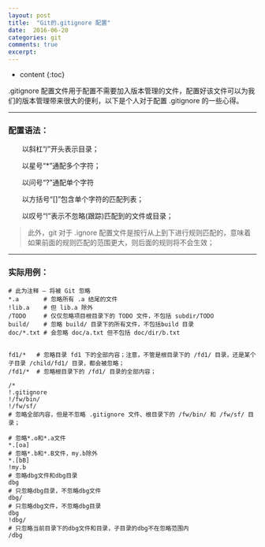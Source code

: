 ```yaml
---
layout: post
title:  "Git的.gitignore 配置"
date:  2016-06-20
categories: git
comments: true
excerpt:
---
```


* content
{:toc}

.gitignore 配置文件用于配置不需要加入版本管理的文件，配置好该文件可以为我们的版本管理带来很大的便利，以下是个人对于配置 .gitignore 的一些心得。

---

### 配置语法：

　　以斜杠“/”开头表示目录；

　　以星号“*”通配多个字符；

　　以问号“?”通配单个字符

　　以方括号“[]”包含单个字符的匹配列表；

　　以叹号“!”表示不忽略(跟踪)匹配到的文件或目录；

>此外，git 对于 .ignore 配置文件是按行从上到下进行规则匹配的，意味着如果前面的规则匹配的范围更大，则后面的规则将不会生效；

---

### 实际用例：

	# 此为注释 – 将被 Git 忽略
	*.a       # 忽略所有 .a 结尾的文件
	!lib.a    # 但 lib.a 除外
	/TODO     # 仅仅忽略项目根目录下的 TODO 文件，不包括 subdir/TODO
	build/    # 忽略 build/ 目录下的所有文件，不包括build 目录
	doc/*.txt # 会忽略 doc/a.txt 但不包括 doc/dir/b.txt


	fd1/*   # 忽略目录 fd1 下的全部内容；注意，不管是根目录下的 /fd1/ 目录，还是某个子目录 /child/fd1/ 目录，都会被忽略；
	/fd1/*  # 忽略根目录下的 /fd1/ 目录的全部内容；

	/*  
	!.gitignore  
	!/fw/bin/  
	!/fw/sf/  
	# 忽略全部内容，但是不忽略 .gitignore 文件、根目录下的 /fw/bin/ 和 /fw/sf/ 目录；

	# 忽略*.o和*.a文件
	*.[oa]
	# 忽略*.b和*.B文件，my.b除外
	*.[bB]
	!my.b
	# 忽略dbg文件和dbg目录
	dbg
	# 只忽略dbg目录，不忽略dbg文件
	dbg/
	# 只忽略dbg文件，不忽略dbg目录
	dbg
	!dbg/
	# 只忽略当前目录下的dbg文件和目录，子目录的dbg不在忽略范围内
	/dbg